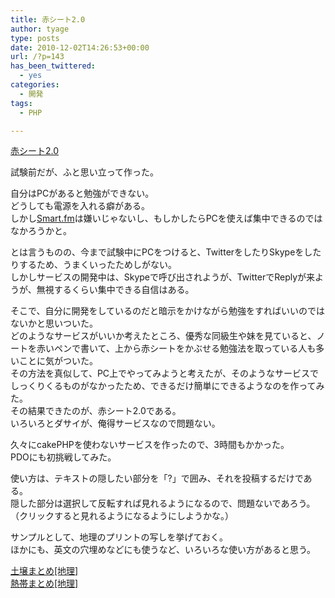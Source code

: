 ```yaml
---
title: 赤シート2.0
author: tyage
type: posts
date: 2010-12-02T14:26:53+00:00
url: /?p=143
has_been_twittered:
  - yes
categories:
  - 開発
tags:
  - PHP

---
```

<p><a href="http://tyage.sakura.ne.jp/dev/study/">赤シート2.0</a></p>
<p>試験前だが、ふと思い立って作った。</p>
<p>自分はPCがあると勉強ができない。<br />
どうしても電源を入れる癖がある。<br />
しかし<a href="http://smart.fm/home">Smart.fm</a>は嫌いじゃないし、もしかしたらPCを使えば集中できるのではなかろうかと。</p>
<p>とは言うものの、今まで試験中にPCをつけると、TwitterをしたりSkypeをしたりするため、うまくいったためしがない。<br />
しかしサービスの開発中は、Skypeで呼び出されようが、TwitterでReplyが来ようが、無視するくらい集中できる自信はある。</p>
<p>そこで、自分に開発をしているのだと暗示をかけながら勉強をすればいいのではないかと思いついた。<br />
どのようなサービスがいいか考えたところ、優秀な同級生や妹を見ていると、ノートを赤いペンで書いて、上から赤シートをかぶせる勉強法を取っている人も多いことに気がついた。<br />
その方法を真似して、PC上でやってみようと考えたが、そのようなサービスでしっくりくるものがなかったため、できるだけ簡単にできるようなのを作ってみた。<br />
その結果できたのが、赤シート2.0である。<br />
いろいろとダサイが、俺得サービスなので問題ない。</p>
<p>久々にcakePHPを使わないサービスを作ったので、3時間もかかった。<br />
PDOにも初挑戦してみた。</p>
<p>使い方は、テキストの隠したい部分を「?」で囲み、それを投稿するだけである。<br />
隠した部分は選択して反転すれば見れるようになるので、問題ないであろう。<br />
（クリックすると見れるようになるようにしようかな。）</p>
<p>サンプルとして、地理のプリントの写しを挙げておく。<br />
ほかにも、英文の穴埋めなどにも使うなど、いろいろな使い方があると思う。</p>
<p><a href="http://tyage.sakura.ne.jp/dev/study/view?id=57">土壌まとめ[地理]</a><br />
<a href="http://tyage.sakura.ne.jp/dev/study/view?id=57">熱帯まとめ[地理]</a></p>
